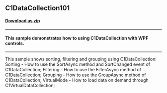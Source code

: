 ## C1DataCollection101
#### [Download as zip](https://downgit.github.io/#/home?url=https://github.com/GrapeCity/ComponentOne-WPF-Samples/tree/master/NET_4.5.2/C1DataCollection/CS/C1DataCollection101/C1DataCollection101)
____
#### This sample demonstrates how to using C1DataCollection with WPF controls.
____
This sample shows sorting, filtering and grouping using C1DataCollection:
 Sorting - How to use the SortAsync method and SortChanged event of C1DataCollection;
 Filtering - How to use the FilterAsync method of C1DataCollection;
 Grouping - How to use the GroupAsync method of C1DataCollection;
 VirtualMode - How to load data on demand through C1VirtualDataCollection;
